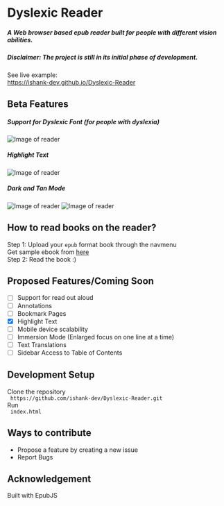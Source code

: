 # Dyslexic Reader
##### A Web browser based epub reader built for people with different vision abilities.
##### Disclaimer: The project is still in its initial phase of development.
See live example:<br>
https://ishank-dev.github.io/Dyslexic-Reader<br>
## Beta Features
##### Support for Dyslexic Font (for people with dyslexia)
![Image of reader](https://github.com/ishank-dev/epub-reader/blob/master/docs/1.png)
##### Highlight Text
![Image of reader](https://github.com/ishank-dev/epub-reader/blob/master/docs/3.png)
##### Dark and Tan Mode
![Image of reader](https://github.com/ishank-dev/epub-reader/blob/master/docs/5.png)
![Image of reader](https://github.com/ishank-dev/epub-reader/blob/master/docs/4.png)

## How to read books on the reader?
Step 1: Upload your ``epub`` format book through the navmenu<br>
Get sample ebook from [here](https://www.gutenberg.org/ebooks/1342.epub.noimages?session_id=ce612f3267d1f8574d03b4ba89b783d578118854)<br>
Step 2: Read the book :)

## Proposed Features/Coming Soon
- [ ] Support for read out aloud
- [ ] Annotations
- [ ] Bookmark Pages
- [x] Highlight Text
- [ ] Mobile device scalability
- [ ] Immersion Mode (Enlarged focus on one line at a time) 
- [ ] Text Translations
- [ ] Sidebar Access to Table of Contents

## Development Setup
Clone the repository<br>
`` https://github.com/ishank-dev/Dyslexic-Reader.git``<br>
Run <br>
`` index.html``

## Ways to contribute
- Propose a feature by creating a new issue
- Report Bugs
## Acknowledgement 
Built with EpubJS




